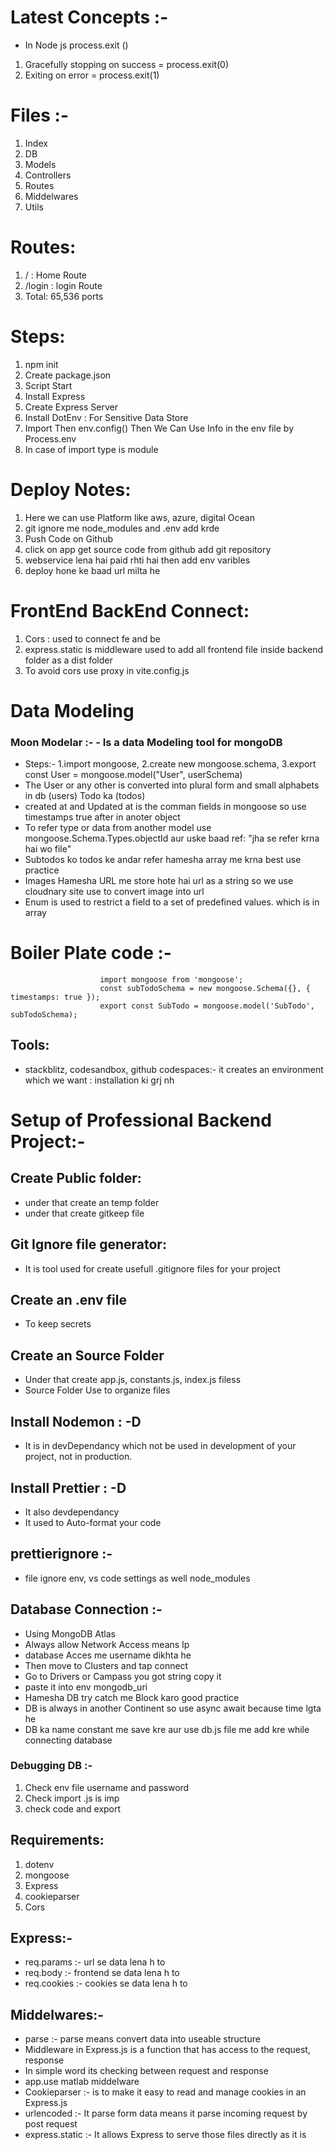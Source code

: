 # Latest Concepts :-

- In Node js process.exit ()
1. Gracefully stopping on success = process.exit(0)
2. Exiting on error = process.exit(1)

# Files :-

1. Index
2. DB
3. Models
4. Controllers
5. Routes
6. Middelwares
7. Utils

# Routes:

1. / : Home Route
2. /login : login Route
3. Total: 65,536 ports

# Steps:

1. npm init
2. Create package.json
3. Script Start
4. Install Express
5. Create Express Server
6. Install DotEnv : For Sensitive Data Store
7. Import Then env.config() Then We Can Use Info in the env file by Process.env
8. In case of import type is module

# Deploy Notes:

1. Here we can use Platform like aws, azure, digital Ocean
2. git ignore me node_modules and .env add krde
3. Push Code on Github
4. click on app get source code from github add git repository
5. webservice lena hai paid rhti hai then add env varibles
6. deploy hone ke baad url milta he

# FrontEnd BackEnd Connect:

1. Cors : used to connect fe and be
2. express.static is middleware used to add all frontend file inside backend folder as a dist folder
3. To avoid cors use proxy in vite.config.js

# Data Modeling

### Moon Modelar :- - Is a data Modeling tool for mongoDB

- Steps:- 1.import mongoose, 2.create new mongoose.schema, 3.export const User = mongoose.model("User", userSchema)
- The User or any other is converted into plural form and small alphabets in db (users) Todo ka (todos)
- created at and Updated at is the comman fields in mongoose so use timestamps true after in anoter object
- To refer type or data from another model use mongoose.Schema.Types.objectId aur uske baad ref: "jha se refer krna hai wo file"
- Subtodos ko todos ke andar refer hamesha array me krna best use practice
- Images Hamesha URL me store hote hai url as a string so we use cloudnary site use to convert image into url
- Enum is used to restrict a field to a set of predefined values. which is in array

# Boiler Plate code :-

                        import mongoose from 'mongoose';
                        const subTodoSchema = new mongoose.Schema({}, { timestamps: true });
                        export const SubTodo = mongoose.model('SubTodo', subTodoSchema);

## Tools:

- stackblitz, codesandbox, github codespaces:- it creates an environment which we want : installation ki grj nh

# Setup of Professional Backend Project:-

## Create Public folder:

- under that create an temp folder
- under that create gitkeep file

## Git Ignore file generator:

- It is tool used for create usefull .gitignore files for your project

## Create an .env file

- To keep secrets

## Create an Source Folder

- Under that create app.js, constants.js, index.js filess
- Source Folder Use to organize files

## Install Nodemon : -D

- It is in devDependancy which not be used in development of your project, not in production.

## Install Prettier : -D

- It also devdependancy
- It used to Auto-format your code

## prettierignore :-

- file ignore env, vs code settings as well node_modules

## Database Connection :-

- Using MongoDB Atlas
- Always allow Network Access means Ip
- database Acces me username dikhta he
- Then move to Clusters and tap connect
- Go to Drivers or Campass you got string copy it
- paste it into env mongodb_uri
- Hamesha DB try catch me Block karo good practice
- DB is always in another Continent so use async await because time lgta he
- DB ka name constant me save kre aur use db.js file me add kre while connecting database

### Debugging DB :-

1. Check env file username and password
2. Check import .js is imp
3. check code and export

## Requirements:

1. dotenv
2. mongoose
3. Express
4. cookieparser
5. Cors

## Express:-
- req.params :- url se data lena h to
- req.body :- frontend se data lena  h to
- req.cookies :- cookies se data lena h to

## Middelwares:-
- parse :- parse means convert data into useable structure
- Middleware in Express.js is a function that has access to the request, response
- In simple word its checking between request and response
- app.use matlab middelware
- Cookieparser :-  is to make it easy to read and manage cookies in an Express.js
- urlencoded :- It parse form data means it parse incoming request by post request
- express.static :- It allows Express to serve those files directly as it is

